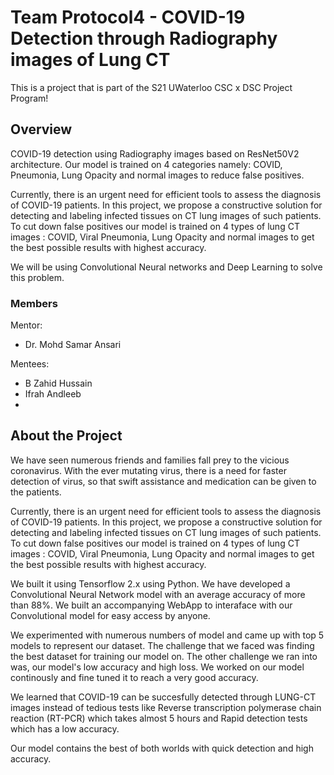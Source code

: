 # Team Protocol4 - COVID-19 Detection through Radiography images of Lung CT

This is a project that is part of the S21 UWaterloo CSC x DSC Project Program! 

## Overview

COVID-19 detection using Radiography images based on ResNet50V2 architecture. Our model is trained on 4 categories namely: COVID, Pneumonia, Lung Opacity and normal images to reduce false positives.

Currently, there is an urgent need for efficient tools to assess the diagnosis of COVID-19 patients. In this project, we propose a constructive solution for detecting and labeling infected tissues on CT lung images of such patients. To cut down false positives our model is trained on 4 types of lung CT images : COVID, Viral Pneumonia, Lung Opacity and normal images to get the best possible results with highest accuracy.

We will be using Convolutional Neural networks and Deep Learning to solve this problem.

### Members
Mentor:
- Dr. Mohd Samar Ansari

Mentees:
- B Zahid Hussain
- Ifrah Andleeb
- 
## About the Project

We have seen numerous friends and families fall prey to the vicious coronavirus. With the ever mutating virus, there is a need for faster detection of virus, so that swift assistance and medication can be given to the patients.

Currently, there is an urgent need for efficient tools to assess the diagnosis of COVID-19 patients. In this project, we propose a constructive solution for detecting and labeling infected tissues on CT lung images of such patients. To cut down false positives our model is trained on 4 types of lung CT images : COVID, Viral Pneumonia, Lung Opacity and normal images to get the best possible results with highest accuracy.

We built it using Tensorflow 2.x using Python. We have developed a Convolutional Neural Network model with an average accuracy of more than 88%. 
We built an accompanying WebApp to interaface with our Convolutional model for easy access by anyone.

We experimented with numerous numbers of model and came up with top 5 models to represent our dataset. The challenge that we faced was finding the best dataset for training our model on. The other challenge we ran into was, our model's low accuracy and high loss. We worked on our model continously and fine tuned it to reach a very good accuracy.

We learned that COVID-19 can be succesfully detected through LUNG-CT images instead of tedious tests like Reverse transcription polymerase chain reaction (RT-PCR) which takes almost 5 hours and Rapid detection tests which has a low accuracy.

Our model contains the best of both worlds with quick detection and high accuracy.
